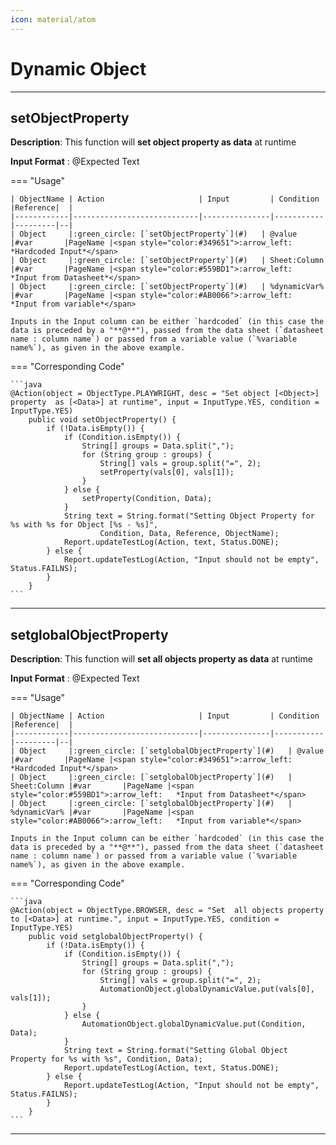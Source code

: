 ```yaml
---
icon: material/atom
---
```




# Dynamic Object

----------------------------------

## **setObjectProperty**

**Description**:  This function will **set object property as data** at runtime

**Input Format** :   @Expected Text

=== "Usage"

    | ObjectName | Action                     | Input         | Condition |Reference|  |
    |------------|----------------------------|---------------|-----------|---------|--|
    | Object     |:green_circle: [`setObjectProperty`](#)   | @value       |#var       |PageName |<span style="color:#349651">:arrow_left:   *Hardcoded Input*</span> 
    | Object     |:green_circle: [`setObjectProperty`](#)   | Sheet:Column |#var       |PageName |<span style="color:#559BD1">:arrow_left:   *Input from Datasheet*</span>
    | Object     |:green_circle: [`setObjectProperty`](#)   | %dynamicVar% |#var       |PageName |<span style="color:#AB0066">:arrow_left:   *Input from variable*</span>

    Inputs in the Input column can be either `hardcoded` (in this case the data is preceded by a "**@**"), passed from the data sheet (`datasheet name : column name`) or passed from a variable value (`%variable name%`), as given in the above example.

=== "Corresponding Code"

    ```java
    @Action(object = ObjectType.PLAYWRIGHT, desc = "Set object [<Object>] property  as [<Data>] at runtime", input = InputType.YES, condition = InputType.YES)
        public void setObjectProperty() {
            if (!Data.isEmpty()) {
                if (Condition.isEmpty()) {
                    String[] groups = Data.split(",");
                    for (String group : groups) {
                        String[] vals = group.split("=", 2);
                        setProperty(vals[0], vals[1]);
                    }
                } else {
                    setProperty(Condition, Data);
                }
                String text = String.format("Setting Object Property for %s with %s for Object [%s - %s]",
                        Condition, Data, Reference, ObjectName);
                Report.updateTestLog(Action, text, Status.DONE);
            } else {
                Report.updateTestLog(Action, "Input should not be empty", Status.FAILNS);
            }
        }
    ```
----------------------------------

## **setglobalObjectProperty**

**Description**:  This function will **set all objects property as data** at runtime

**Input Format** :   @Expected Text

=== "Usage"

    | ObjectName | Action                     | Input         | Condition |Reference|  |
    |------------|----------------------------|---------------|-----------|---------|--|
    | Object     |:green_circle: [`setglobalObjectProperty`](#)   | @value       |#var       |PageName |<span style="color:#349651">:arrow_left:   *Hardcoded Input*</span> 
    | Object     |:green_circle: [`setglobalObjectProperty`](#)   | Sheet:Column |#var       |PageName |<span style="color:#559BD1">:arrow_left:   *Input from Datasheet*</span>
    | Object     |:green_circle: [`setglobalObjectProperty`](#)   | %dynamicVar% |#var       |PageName |<span style="color:#AB0066">:arrow_left:   *Input from variable*</span>

    Inputs in the Input column can be either `hardcoded` (in this case the data is preceded by a "**@**"), passed from the data sheet (`datasheet name : column name`) or passed from a variable value (`%variable name%`), as given in the above example.

=== "Corresponding Code"

    ```java
    @Action(object = ObjectType.BROWSER, desc = "Set  all objects property to [<Data>] at runtime.", input = InputType.YES, condition = InputType.YES)
        public void setglobalObjectProperty() {
            if (!Data.isEmpty()) {
                if (Condition.isEmpty()) {
                    String[] groups = Data.split(",");
                    for (String group : groups) {
                        String[] vals = group.split("=", 2);
                        AutomationObject.globalDynamicValue.put(vals[0], vals[1]);
                    }
                } else {
                    AutomationObject.globalDynamicValue.put(Condition, Data);
                }
                String text = String.format("Setting Global Object Property for %s with %s", Condition, Data);
                Report.updateTestLog(Action, text, Status.DONE);
            } else {
                Report.updateTestLog(Action, "Input should not be empty", Status.FAILNS);
            }
        }
    ```
----------------------------------